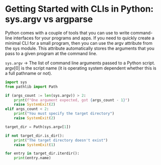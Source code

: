 # Getting Started with CLIs in Python: sys.argv vs argparse

Python comes with a couple of tools that you can use to write command-line interfaces for your programs and apps. If you need to quickly create a minimal CLI for a small program, then you can use the argv attribute from the sys module. This attribute automatically stores the arguments that you pass to a given program at the command line.

`sys.argv` -> The list of command line arguments passed to a Python script. argv[0] is the script name (it is operating system dependent whether this is a full pathname or not).

```Python
import sys
from pathlib import Path

if (args_count := len(sys.argv)) > 2:
    print(f"One argument expected, got {args_count - 1}")
    raise SystemExit(2)
elif args_count < 2:
    print("You must specify the target directory")
    raise SystemExit(2)

target_dir = Path(sys.argv[1])

if not target_dir.is_dir():
    print("The target directory doesn't exist")
    raise SystemExit(1)

for entry in target_dir.iterdir():
    print(entry.name)
```